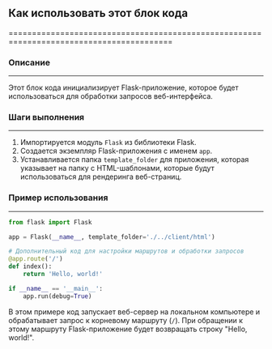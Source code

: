 ## Как использовать этот блок кода
=========================================================================================

### Описание
-------------------------
Этот блок кода инициализирует Flask-приложение, которое будет использоваться для обработки запросов веб-интерфейса.

### Шаги выполнения
-------------------------
1. Импортируется модуль `Flask` из библиотеки Flask.
2. Создается экземпляр Flask-приложения с именем `app`. 
3. Устанавливается папка `template_folder` для приложения, которая указывает на папку с HTML-шаблонами, которые будут использоваться для рендеринга веб-страниц.

### Пример использования
-------------------------

```python
from flask import Flask

app = Flask(__name__, template_folder='./../client/html')

# Дополнительный код для настройки маршрутов и обработки запросов
@app.route('/')
def index():
    return 'Hello, world!'

if __name__ == '__main__':
    app.run(debug=True)
```

В этом примере код запускает веб-сервер на локальном компьютере и обрабатывает запрос к корневому маршруту (`/`). При обращении к этому маршруту Flask-приложение будет возвращать строку "Hello, world!".